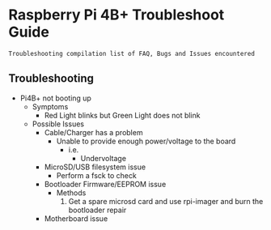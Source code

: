 # Raspberry Pi 4B+ Troubleshoot Guide

```
Troubleshooting compilation list of FAQ, Bugs and Issues encountered
```

## Troubleshooting
- Pi4B+ not booting up
    - Symptoms
        + Red Light blinks but Green Light does not blink
    - Possible Issues
        - Cable/Charger has a problem
            + Unable to provide enough power/voltage to the board
                - i.e.
                    + Undervoltage
        - MicroSD/USB filesystem issue
            + Perform a fsck to check
        - Bootloader Firmware/EEPROM issue
            - Methods
                1. Get a spare microsd card and use rpi-imager and burn the bootloader repair
        - Motherboard issue

